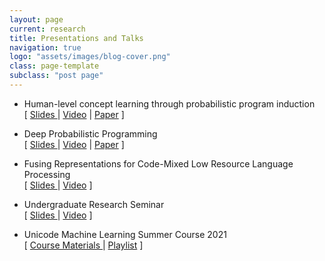 ```yaml
---
layout: page
current: research
title: Presentations and Talks
navigation: true
logo: "assets/images/blog-cover.png"
class: page-template
subclass: "post page"
---
```


- Human-level concept learning through probabilistic program induction<br/>
  [ <a href="/slides/Human-level concept learning through probabilistic program induction Review.pdf">Slides </a> | <a href="https://www.youtube.com/watch?v=wvljzoqNcF0&list=PLob0yCmJjJ3U6vUrmExdTpMoRh43c1nXK&index=3"> Video</a> | <a href="https://science.sciencemag.org/content/350/6266/1332">Paper</a> ]

- Deep Probabilistic Programming<br />
  [ <a href="/slides/Deep Probabilistic Programming Review.pdf">Slides </a> | <a href="https://www.youtube.com/watch?v=nT8ISRrUixQ&list=PLob0yCmJjJ3U6vUrmExdTpMoRh43c1nXK&index=7"> Video</a> | <a href="https://arxiv.org/pdf/1701.03757.pdf">Paper</a> ]

- Fusing Representations for Code-Mixed Low Resource Language Processing <br />
  [ <a href="https://slides.com/deep1401/deck/fullscreen">Slides </a> | <a href="https://nyu.zoom.us/rec/share/7_r69IT5Ghwo0vYJb8LF45CZP8jtU-HP1ejTGcwTrpCVTSub0yhSByfAa_xRomoy.SRaJZ9FWkVzk4iso">Video</a> ]

- Undergraduate Research Seminar<br />
  [ <a href="/slides/undergrad_research_seminar.pdf">Slides </a> | <a href="https://youtu.be/_0VpUNATCdY">Video</a> ]

- Unicode Machine Learning Summer Course 2021<br />
  [ <a href="https://djunicode.github.io/umlsc-2021/schedule/">Course Materials </a> | <a href="https://www.youtube.com/playlist?list=PLob0yCmJjJ3WwlHmGlTd8ZmqAjrBKDv84">Playlist</a> ]
